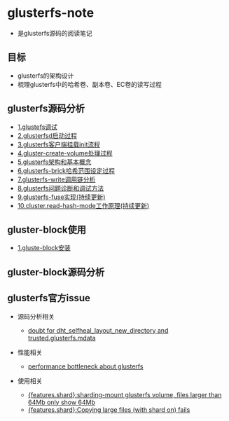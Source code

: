 # glusterfs-note 

- 是glusterfs源码的阅读笔记

## 目标

- glusterfs的架构设计
- 梳理glusterfs中的哈希卷、副本卷、EC卷的读写过程


## glusterfs源码分析
- [1.glustefs调试](./document/glusterfs/glusterfs调试.md)
- [2.glusterfsd启动过程](./document/glusterfs/glusterfsd启动过程.md)
- [3.glusterfs客户端挂载init流程](./document/glusterfs/glusterfs客户端挂载init流程.md)
- [4.gluster-create-volume处理过程](./document/glusterfs/gluster-create-volume处理过程.md)
- [5.glusterfs架构和基本概念](./document/glusterfs/glusterfs架构和基本概念.md)
- [6.glusterfs-brick哈希范围设定过程](./document/glusterfs/glusterfs-brick哈希范围设定过程.md)
- [7.glusterfs-write调用链分析](./document/glusterfs/glusterfs-write调用链分析.md)
- [8.glusterfs问题诊断和调试方法](./document/glusterfs/glusterfs问题诊断和调试方法.md)
- [9.glusterfs-fuse实现(持续更新)](./document/glusterfs/glusterfs-fuse实现.md)
- [10.cluster.read-hash-mode工作原理(持续更新)](./document/glusterfs/cluster.read-hash-mode工作原理.md)

## gluster-block使用
- [1.gluste-block安装](./document/gluster-block/gluste-block介绍.md)
## gluster-block源码分析



## glusterfs官方issue

- 源码分析相关
  - [doubt for dht_selfheal_layout_new_directory and trusted.glusterfs.mdata](https://github.com/gluster/glusterfs/issues/1467)

- 性能相关
  - [performance bottleneck about glusterfs](https://github.com/gluster/glusterfs/issues/1462)
- 使用相关 
  - [{features.shard}:sharding-mount glusterfs volume, files larger than 64Mb only show 64Mb](https://github.com/gluster/glusterfs/issues/1384)
  - [{features.shard}:Copying large files (with shard on) fails](https://github.com/gluster/glusterfs/issues/1474)